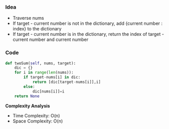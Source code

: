 ### Idea
- Traverse nums
- If target - current number is not in the dictionary, add {current number : index} to the dictionary
- If target - current number is in the dictionary, return the index of target - current number and current number
### Code

```python
def twoSum(self, nums, target):
    dic = {}
    for i in range(len(nums)):
        if target-nums[i] in dic:
            return [dic[target-nums[i]],i]
        else:
            dic[nums[i]]=i
    return None

```

**Complexity Analysis**

- Time Complexity: O(n)
- Space Complexity: O(n)
